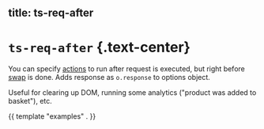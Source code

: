 title: ts-req-after
----

# `ts-req-after` {.text-center}

You can specify [actions](../ts-action/) to run after request is executed, but
right before [swap](../ts-swap/) is done. Adds response as `o.response` to
options object.

Useful for clearing up DOM, running some analytics ("product was added to
basket"), etc.

{{ template "examples" . }}
